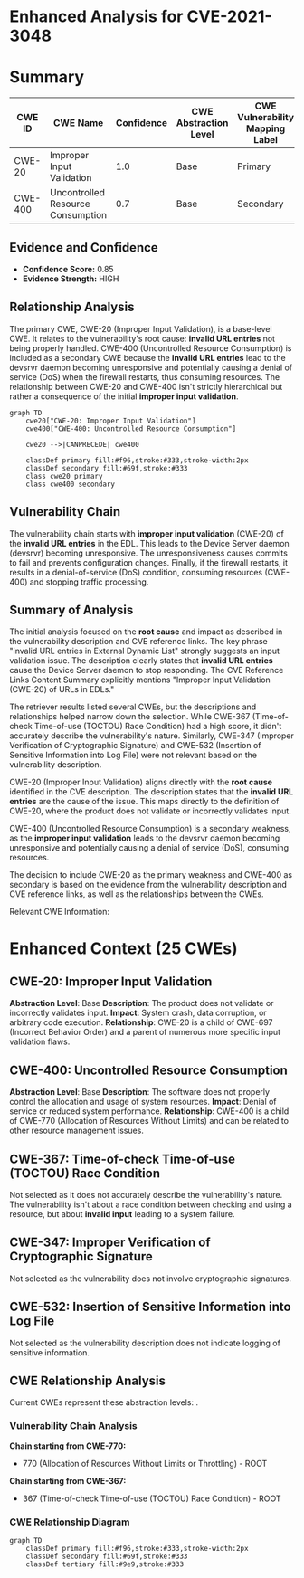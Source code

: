 # Enhanced Analysis for CVE-2021-3048

# Summary
| CWE ID | CWE Name | Confidence | CWE Abstraction Level | CWE Vulnerability Mapping Label | CWE-Vulnerability Mapping Notes |
|---|---|---|---|---|---|
| CWE-20 | Improper Input Validation | 1.0 | Base | Primary | Allowed |
| CWE-400 | Uncontrolled Resource Consumption | 0.7 | Base | Secondary | Allowed |

## Evidence and Confidence

*   **Confidence Score:** 0.85
*   **Evidence Strength:** HIGH

## Relationship Analysis
The primary CWE, CWE-20 (Improper Input Validation), is a base-level CWE. It relates to the vulnerability's root cause: **invalid URL entries** not being properly handled. CWE-400 (Uncontrolled Resource Consumption) is included as a secondary CWE because the **invalid URL entries** lead to the devsrvr daemon becoming unresponsive and potentially causing a denial of service (DoS) when the firewall restarts, thus consuming resources. The relationship between CWE-20 and CWE-400 isn't strictly hierarchical but rather a consequence of the initial **improper input validation**.

```mermaid
graph TD
    cwe20["CWE-20: Improper Input Validation"]
    cwe400["CWE-400: Uncontrolled Resource Consumption"]
    
    cwe20 -->|CANPRECEDE| cwe400

    classDef primary fill:#f96,stroke:#333,stroke-width:2px
    classDef secondary fill:#69f,stroke:#333
    class cwe20 primary
    class cwe400 secondary
```

## Vulnerability Chain
The vulnerability chain starts with **improper input validation** (CWE-20) of the **invalid URL entries** in the EDL. This leads to the Device Server daemon (devsrvr) becoming unresponsive. The unresponsiveness causes commits to fail and prevents configuration changes. Finally, if the firewall restarts, it results in a denial-of-service (DoS) condition, consuming resources (CWE-400) and stopping traffic processing.

## Summary of Analysis
The initial analysis focused on the **root cause** and impact as described in the vulnerability description and CVE reference links. The key phrase "invalid URL entries in External Dynamic List" strongly suggests an input validation issue. The description clearly states that **invalid URL entries** cause the Device Server daemon to stop responding. The CVE Reference Links Content Summary explicitly mentions "Improper Input Validation (CWE-20) of URLs in EDLs."

The retriever results listed several CWEs, but the descriptions and relationships helped narrow down the selection. While CWE-367 (Time-of-check Time-of-use (TOCTOU) Race Condition) had a high score, it didn't accurately describe the vulnerability's nature. Similarly, CWE-347 (Improper Verification of Cryptographic Signature) and CWE-532 (Insertion of Sensitive Information into Log File) were not relevant based on the vulnerability description.

CWE-20 (Improper Input Validation) aligns directly with the **root cause** identified in the CVE description. The description states that the **invalid URL entries** are the cause of the issue. This maps directly to the definition of CWE-20, where the product does not validate or incorrectly validates input.

CWE-400 (Uncontrolled Resource Consumption) is a secondary weakness, as the **improper input validation** leads to the devsrvr daemon becoming unresponsive and potentially causing a denial of service (DoS), consuming resources.

The decision to include CWE-20 as the primary weakness and CWE-400 as secondary is based on the evidence from the vulnerability description and CVE reference links, as well as the relationships between the CWEs.

Relevant CWE Information:

# Enhanced Context (25 CWEs)

## CWE-20: Improper Input Validation
**Abstraction Level**: Base
**Description**: The product does not validate or incorrectly validates input.
**Impact**: System crash, data corruption, or arbitrary code execution.
**Relationship**: CWE-20 is a child of CWE-697 (Incorrect Behavior Order) and a parent of numerous more specific input validation flaws.

## CWE-400: Uncontrolled Resource Consumption
**Abstraction Level**: Base
**Description**: The software does not properly control the allocation and usage of system resources.
**Impact**: Denial of service or reduced system performance.
**Relationship**: CWE-400 is a child of CWE-770 (Allocation of Resources Without Limits) and can be related to other resource management issues.

## CWE-367: Time-of-check Time-of-use (TOCTOU) Race Condition
Not selected as it does not accurately describe the vulnerability's nature. The vulnerability isn't about a race condition between checking and using a resource, but about **invalid input** leading to a system failure.

## CWE-347: Improper Verification of Cryptographic Signature
Not selected as the vulnerability does not involve cryptographic signatures.

## CWE-532: Insertion of Sensitive Information into Log File
Not selected as the vulnerability description does not indicate logging of sensitive information.


## CWE Relationship Analysis

Current CWEs represent these abstraction levels: .


### Vulnerability Chain Analysis

**Chain starting from CWE-770:**
- 770 (Allocation of Resources Without Limits or Throttling) - ROOT


**Chain starting from CWE-367:**
- 367 (Time-of-check Time-of-use (TOCTOU) Race Condition) - ROOT



### CWE Relationship Diagram

```mermaid
graph TD
    classDef primary fill:#f96,stroke:#333,stroke-width:2px
    classDef secondary fill:#69f,stroke:#333
    classDef tertiary fill:#9e9,stroke:#333
```